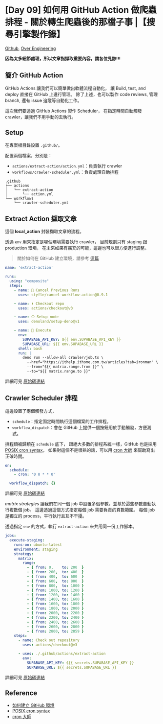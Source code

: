 # [Day 09] 如何用 GitHub Action 做爬蟲排程 - 關於轉生爬蟲後的那檔子事 |【搜尋引擎製作錄】

[Github], [Over Engineering]

**因為太多細節處理，所以文章指擷取重要內容，請各位見諒!!!**

## 簡介 GitHub Action

GitHub Actions 讓我們可以簡單做出軟體流程自動化，
讓 Build, test, and deploy 直接在 GitHub 上進行管理。
除了上述，也可以製作 code reviews, 管理 branch, 還有 issue 追蹤等自動化工作。

這次我們要透過 GitHub Actions 製作 Scheduler，
在指定時間自動觸發 crawler，讓我們不用手動的去執行。

## Setup

在專案根目錄設置 `.github/`。

配置兩個檔案，分別是：
- `actions/extract-action/action.yml`：負責執行 crawler
- `workflows/crawler-scheduler.yml`：負責處理自動排程

```
.github
├── actions
│   └── extract-action
│       └── action.yml
└── workflows
    └── crawler-scheduler.yml
```

## Extract Action 擷取文章

這個 **local_action** 封裝擷取文章的流程。

透過 `env` 用來指定是哪個環境需要執行 crawler，
目前規劃只有 staging 跟 production 環境，
在未來如果有擴充的可能，這邊也可以很方便進行調整。

> 關於如何在 GitHub 建立環境，請參考 [這篇][create-env]

```yaml
name: 'extract-action'

runs:
  using: "composite"
  steps:
    - name: 🛑 Cancel Previous Runs
      uses: styfle/cancel-workflow-action@0.9.1

    - name: ⬇️ Checkout repo
      uses: actions/checkout@v3

    - name: ⎔ Setup node
      uses: denoland/setup-deno@v1

    - name: 🚀 Execute
      env:
        SUPABASE_API_KEY: ${{ env.SUPABASE_API_KEY }}
        SUPABASE_URL: ${{ env.SUPABASE_URL }}
      shell: bash
      run: |
        deno run --allow-all crawler/job.ts \
          --href="https://ithelp.ithome.com.tw/articles?tab=ironman" \
          --from="${{ matrix.range.from }}" \
          --to="${{ matrix.range.to }}"
```

詳細可見 [原始碼連結][extract-action]

## Crawler Scheduler 排程

這邊設置了兩個觸發方式，
- `schedule`：指定固定時間執行這個檔案的工作排程。
- `workflow_dispatch`：會在 GitHub 上提供一個按鈕用於手動觸發，方便測試。

排程類被歸類在 `schedule` 底下，
跟絕大多數的排程系統一樣，GitHub 也是採用 [POSIX cron syntax][posix-cron-syntax]，
如果對這個不是很熟的話，可以用 [cron 大師][crontab-guru] 來幫助寫出正確時間。

```yaml
on:
  schedule:
    - cron: '0 0 * * 0'

  workflow_dispatch: {}
```
詳細可見 [原始碼連結][crawler-scheduler-1]


*matrix strategies* 讓我們在同一個 job 中設置多個參數，並基於這些參數自動執行複數個 job。
這邊透過這個方式指定每個 job 需要負責的頁數範圍。
每個 job 是獨立的 process，平行執行且互不干擾。

透過指定 `env` 的方式，執行 `extract-action` 來共用同一份工作腳本。


```yaml
jobs:
  execute-staging:
    runs-on: ubuntu-latest
    environment: staging
    strategy:
      matrix:
        range:
          - { from: 0,    to: 200  }
          - { from: 200,  to: 400  }
          - { from: 400,  to: 600  }
          - { from: 600,  to: 800  }
          - { from: 800,  to: 1000 }
          - { from: 1000, to: 1200 }
          - { from: 1200, to: 1400 }
          - { from: 1400, to: 1600 }
          - { from: 1600, to: 1800 }
          - { from: 1800, to: 2000 }
          - { from: 2000, to: 2200 }
          - { from: 2200, to: 2400 }
          - { from: 2400, to: 2600 }
          - { from: 2600, to: 2800 }
          - { from: 2800, to: 2859 }
    steps:
      - name: Check out repository
        uses: actions/checkout@v3

      - uses: ./.github/actions/extract-action
        env:
          SUPABASE_API_KEY: ${{ secrets.SUPABASE_API_KEY }}
          SUPABASE_URL: ${{ secrets.SUPABASE_URL }}
```
詳細可見 [原始碼連結][crawler-scheduler-2]

## Reference

- [如何建立 GitHub 環境][create-env]
- [POSIX cron syntax][posix-cron-syntax]
- [cron 大師][crontab-guru]

[Github]: https://github.com/over-engineering-ru
[Over Engineering]: https://over-engineering-frontend.fly.dev/

[create-env]: https://docs.github.com/en/actions/deployment/targeting-different-environments/using-environments-for-deployment#creating-an-environment
[posix-cron-syntax]: https://pubs.opengroup.org/onlinepubs/9699919799/utilities/crontab.html#tag_20_25_07
[crontab-guru]: https://crontab.guru/

[extract-action]: https://github.com/over-engineering-run/over-engineering/blob/3a41df0809ca2c8f4ee8c6bf6966657d247c644a/.github/actions/extract-action/action.yml#L1
[crawler-scheduler-1]: https://github.com/over-engineering-run/over-engineering/blob/3a41df0809ca2c8f4ee8c6bf6966657d247c644a/.github/workflows/crawler-scheduler.yml#L3
[crawler-scheduler-2]: https://github.com/over-engineering-run/over-engineering/blob/3a41df0809ca2c8f4ee8c6bf6966657d247c644a/.github/workflows/crawler-scheduler.yml#L9
